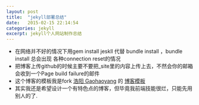 ```yaml
---
layout: post
title:  "jekyll部署总结"
date:   2015-02-15 22:14:54
categories: jekyll 
excerpt: jekyll个人网站制作总结
---
```


- 在网络并不好的情况下用gem install jeskll 代替 bundle install ，bundle install 总会出现 各种connection reset的情况
- 把博客上传github的时候主要不要把_site里的内容上传上去，不然会你的邮箱会收到一个Page build failure的邮件
- 这个博客的模板我是fork [浩阳 Gaohaoyang](https://github.com/Gaohaoyang) 的 [博客模板](https://github.com/Gaohaoyang/gaohaoyang.github.io)
- 其实我还是希望设计一个有特色点的博客，但毕竟我前端技能很烂，只能先用别人的了.

